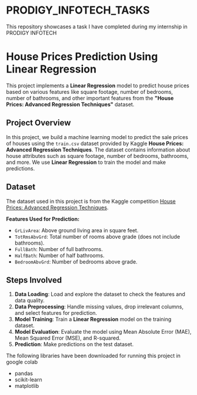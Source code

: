 # PRODIGY_INFOTECH_TASKS
This repository showcases a task I have completed during my internship in PRODIGY INFOTECH

# House Prices Prediction Using Linear Regression

This project implements a **Linear Regression** model to predict house prices based on various features like square footage, number of bedrooms, number of bathrooms, and other important features from the **"House Prices: Advanced Regression Techniques"** dataset.

## Project Overview

In this project, we build a machine learning model to predict the sale prices of houses using the `train.csv` dataset provided by Kaggle **House Prices: Advanced Regression Techniques**. The dataset contains information about house attributes such as square footage, number of bedrooms, bathrooms, and more. We use **Linear Regression** to train the model and make predictions.

## Dataset

The dataset used in this project is from the Kaggle competition [House Prices: Advanced Regression Techniques](https://www.kaggle.com/c/house-prices-advanced-regression-techniques/data). 

**Features Used for Prediction:**
- `GrLivArea`: Above ground living area in square feet.
- `TotRmsAbvGrd`: Total number of rooms above grade (does not include bathrooms).
- `FullBath`: Number of full bathrooms.
- `HalfBath`: Number of half bathrooms.
- `BedroomAbvGrd`: Number of bedrooms above grade.


## Steps Involved

1. **Data Loading**: Load and explore the dataset to check the features and data quality.
2. **Data Preprocessing**: Handle missing values, drop irrelevant columns, and select features for prediction.
3. **Model Training**: Train a **Linear Regression** model on the training dataset.
4. **Model Evaluation**: Evaluate the model using Mean Absolute Error (MAE), Mean Squared Error (MSE), and R-squared.
5. **Prediction**: Make predictions on the test dataset.


The following libraries have been downloaded for running this project in google colab

- pandas
- scikit-learn
- matplotlib


